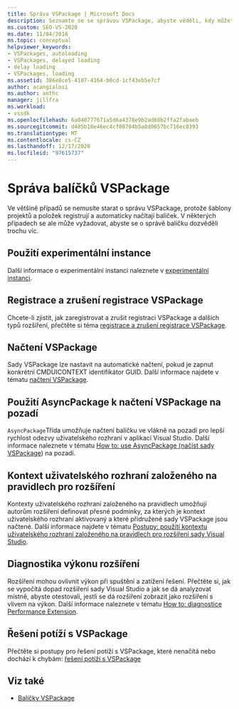 ```yaml
---
title: Správa VSPackage | Microsoft Docs
description: Seznamte se se správou VSPackage, abyste věděli, kdy můžete jednoduše použít výchozí správu rozhraní VSPackage, kterou poskytuje Visual Studio, a jak a kdy se má přizpůsobit.
ms.custom: SEO-VS-2020
ms.date: 11/04/2016
ms.topic: conceptual
helpviewer_keywords:
- VSPackages, autoloading
- VSPackages, delayed loading
- delay loading
- VSPackages, loading
ms.assetid: 386e0ce5-4107-4164-b0cd-1cf43eb5e7cf
author: acangialosi
ms.author: anthc
manager: jillfra
ms.workload:
- vssdk
ms.openlocfilehash: 6a040777671a5d6a4378e9b2ad68b2ffa2fabaeb
ms.sourcegitcommit: d485b18e46ec4cf08704b5a8d0657bc716ec8393
ms.translationtype: MT
ms.contentlocale: cs-CZ
ms.lasthandoff: 12/17/2020
ms.locfileid: "97615737"
---
```

# <a name="manage-vspackages"></a>Správa balíčků VSPackage
Ve většině případů se nemusíte starat o správu VSPackage, protože šablony projektů a položek registrují a automaticky načítají balíček. V některých případech se ale může vyžadovat, abyste se o správě balíčku dozvěděli trochu víc.

## <a name="use-the-experimental-instance"></a>Použití experimentální instance
 Další informace o experimentální instanci naleznete v [experimentální instanci](../extensibility/the-experimental-instance.md).

## <a name="register-and-unregister-vspackages"></a>Registrace a zrušení registrace VSPackage
 Chcete-li zjistit, jak zaregistrovat a zrušit registraci VSPackage a dalších typů rozšíření, přečtěte si téma [registrace a zrušení registrace VSPackage](../extensibility/registering-and-unregistering-vspackages.md).

## <a name="load-a-vspackage"></a>Načtení VSPackage
 Sady VSPackage lze nastavit na automatické načtení, pokud je zapnut konkrétní CMDUICONTEXT identifikátor GUID. Další informace najdete v tématu [načtení VSPackage](../extensibility/loading-vspackages.md).

## <a name="use-asyncpackage-to-load-vspackages-in-the-background"></a>Použití AsyncPackage k načtení VSPackage na pozadí
 `AsyncPackage`Třída umožňuje načtení balíčku ve vlákně na pozadí pro lepší rychlost odezvy uživatelského rozhraní v aplikaci Visual Studio. Další informace naleznete v tématu [How to: use AsyncPackage (načíst sady VSPackage](../extensibility/how-to-use-asyncpackage-to-load-vspackages-in-the-background.md)) na pozadí.

## <a name="rule-based-ui-context-for-extensions"></a>Kontext uživatelského rozhraní založeného na pravidlech pro rozšíření
 Kontexty uživatelského rozhraní založeného na pravidlech umožňují autorům rozšíření definovat přesné podmínky, za kterých je kontext uživatelského rozhraní aktivovaný a které přidružené sady VSPackage jsou načtené. Další informace najdete v tématu [Postupy: použití kontextu uživatelského rozhraní založeného na pravidlech pro rozšíření sady Visual Studio](../extensibility/how-to-use-rule-based-ui-context-for-visual-studio-extensions.md).

## <a name="diagnose-extension-performance"></a>Diagnostika výkonu rozšíření
Rozšíření mohou ovlivnit výkon při spuštění a zatížení řešení. Přečtěte si, jak se vypočítá dopad rozšíření sady Visual Studio a jak se dá analyzovat místně, abyste otestovali, jestli se dá rozšíření zobrazit jako rozšíření s vlivem na výkon. Další informace naleznete v tématu [How to: diagnostice Performance Extension](how-to-diagnose-extension-performance.md).

## <a name="troubleshoot-vspackages"></a>Řešení potíží s VSPackage
 Přečtěte si postupy pro řešení potíží s VSPackage, které nenačítá nebo dochází k chybám: [řešení potíží s VSPackage](../extensibility/troubleshooting-vspackages.md)

## <a name="see-also"></a>Viz také
- [Balíčky VSPackage](../extensibility/internals/vspackages.md)
